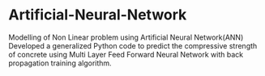 # Artificial-Neural-Network
Modelling of Non Linear problem using Artificial Neural Network(ANN)
Developed a generalized Python code to predict the compressive strength of concrete using Multi Layer Feed Forward Neural Network with back propagation training algorithm.
